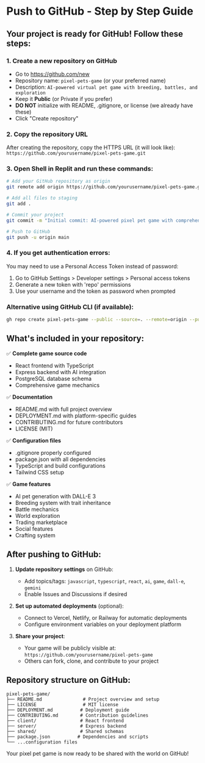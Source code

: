 # Push to GitHub - Step by Step Guide

## Your project is ready for GitHub! Follow these steps:

### 1. Create a new repository on GitHub
- Go to https://github.com/new
- Repository name: `pixel-pets-game` (or your preferred name)
- Description: `AI-powered virtual pet game with breeding, battles, and exploration`
- Keep it **Public** (or Private if you prefer)
- **DO NOT** initialize with README, .gitignore, or license (we already have these)
- Click "Create repository"

### 2. Copy the repository URL
After creating the repository, copy the HTTPS URL (it will look like):
`https://github.com/yourusername/pixel-pets-game.git`

### 3. Open Shell in Replit and run these commands:

```bash
# Add your GitHub repository as origin
git remote add origin https://github.com/yourusername/pixel-pets-game.git

# Add all files to staging
git add .

# Commit your project
git commit -m "Initial commit: AI-powered pixel pet game with comprehensive features"

# Push to GitHub
git push -u origin main
```

### 4. If you get authentication errors:
You may need to use a Personal Access Token instead of password:

1. Go to GitHub Settings > Developer settings > Personal access tokens
2. Generate a new token with 'repo' permissions
3. Use your username and the token as password when prompted

### Alternative using GitHub CLI (if available):
```bash
gh repo create pixel-pets-game --public --source=. --remote=origin --push
```

## What's included in your repository:

✅ **Complete game source code**
- React frontend with TypeScript
- Express backend with AI integration
- PostgreSQL database schema
- Comprehensive game mechanics

✅ **Documentation**
- README.md with full project overview
- DEPLOYMENT.md with platform-specific guides
- CONTRIBUTING.md for future contributors
- LICENSE (MIT)

✅ **Configuration files**
- .gitignore properly configured
- package.json with all dependencies
- TypeScript and build configurations
- Tailwind CSS setup

✅ **Game features**
- AI pet generation with DALL-E 3
- Breeding system with trait inheritance
- Battle mechanics
- World exploration
- Trading marketplace
- Social features
- Crafting system

## After pushing to GitHub:

1. **Update repository settings** on GitHub:
   - Add topics/tags: `javascript`, `typescript`, `react`, `ai`, `game`, `dall-e`, `gemini`
   - Enable Issues and Discussions if desired

2. **Set up automated deployments** (optional):
   - Connect to Vercel, Netlify, or Railway for automatic deployments
   - Configure environment variables on your deployment platform

3. **Share your project**:
   - Your game will be publicly visible at: `https://github.com/yourusername/pixel-pets-game`
   - Others can fork, clone, and contribute to your project

## Repository structure on GitHub:
```
pixel-pets-game/
├── README.md               # Project overview and setup
├── LICENSE                 # MIT license
├── DEPLOYMENT.md          # Deployment guide
├── CONTRIBUTING.md        # Contribution guidelines
├── client/                # React frontend
├── server/                # Express backend
├── shared/                # Shared schemas
├── package.json          # Dependencies and scripts
└── ...configuration files
```

Your pixel pet game is now ready to be shared with the world on GitHub!